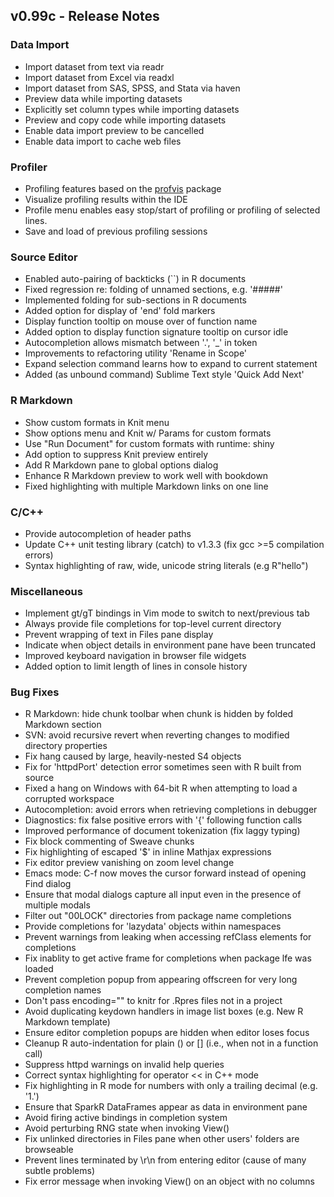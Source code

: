 ## v0.99c - Release Notes

### Data Import

* Import dataset from text via readr
* Import dataset from Excel via readxl
* Import dataset from SAS, SPSS, and Stata via haven
* Preview data while importing datasets
* Explicitly set column types while importing datasets
* Preview and copy code while importing datasets
* Enable data import preview to be cancelled
* Enable data import to cache web files

### Profiler

* Profiling features based on the [profvis](https://github.com/rstudio/profvis) package
* Visualize profiling results within the IDE
* Profile menu enables easy stop/start of profiling or profiling of selected lines.
* Save and load of previous profiling sessions

### Source Editor

* Enabled auto-pairing of backticks (\`\`) in R documents
* Fixed regression re: folding of unnamed sections, e.g. '#####'
* Implemented folding for sub-sections in R documents
* Added option for display of 'end' fold markers
* Display function tooltip on mouse over of function name
* Added option to display function signature tooltip on cursor idle
* Autocompletion allows mismatch between '.', '\_' in token
* Improvements to refactoring utility 'Rename in Scope'
* Expand selection command learns how to expand to current statement
* Added (as unbound command) Sublime Text style 'Quick Add Next'

### R Markdown

* Show custom formats in Knit menu
* Show options menu and Knit w/ Params for custom formats
* Use "Run Document" for custom formats with runtime: shiny
* Add option to suppress Knit preview entirely
* Add R Markdown pane to global options dialog
* Enhance R Markdown preview to work well with bookdown
* Fixed highlighting with multiple Markdown links on one line

### C/C++

* Provide autocompletion of header paths
* Update C++ unit testing library (catch) to v1.3.3 (fix gcc >=5 compilation errors)
* Syntax highlighting of raw, wide, unicode string literals (e.g R"hello")

### Miscellaneous

* Implement gt/gT bindings in Vim mode to switch to next/previous tab
* Always provide file completions for top-level current directory
* Prevent wrapping of text in Files pane display
* Indicate when object details in environment pane have been truncated
* Improved keyboard navigation in browser file widgets
* Added option to limit length of lines in console history

### Bug Fixes

* R Markdown: hide chunk toolbar when chunk is hidden by folded Markdown section
* SVN: avoid recursive revert when reverting changes to modified directory properties
* Fix hang caused by large, heavily-nested S4 objects
* Fix for 'httpdPort' detection error sometimes seen with R built from source
* Fixed a hang on Windows with 64-bit R when attempting to load a corrupted workspace
* Autocompletion: avoid errors when retrieving completions in debugger
* Diagnostics: fix false positive errors with '{' following function calls
* Improved performance of document tokenization (fix laggy typing)
* Fix block commenting of Sweave chunks
* Fix highlighting of escaped '$' in inline Mathjax expressions
* Fix editor preview vanishing on zoom level change
* Emacs mode: C-f now moves the cursor forward instead of opening Find dialog
* Ensure that modal dialogs capture all input even in the presence of multiple modals
* Filter out "00LOCK" directories from package name completions
* Provide completions for 'lazydata' objects within namespaces
* Prevent warnings from leaking when accessing refClass elements for completions
* Fix inablity to get active frame for completions when package lfe was loaded
* Prevent completion popup from appearing offscreen for very long completion names
* Don't pass encoding="" to knitr for .Rpres files not in a project
* Avoid duplicating keydown handlers in image list boxes (e.g. New R Markdown template)
* Ensure editor completion popups are hidden when editor loses focus
* Cleanup R auto-indentation for plain () or [] (i.e., when not in a function call)
* Suppress httpd warnings on invalid help queries 
* Correct syntax highlighting for operator << in C++ mode
* Fix highlighting in R mode for numbers with only a trailing decimal (e.g. '1.')
* Ensure that SparkR DataFrames appear as data in environment pane
* Avoid firing active bindings in completion system
* Avoid perturbing RNG state when invoking View()
* Fix unlinked directories in Files pane when other users' folders are browseable
* Prevent lines terminated by \r\n from entering editor (cause of many subtle problems)
* Fix error message when invoking View() on an object with no columns



